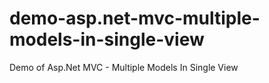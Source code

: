 # demo-asp.net-mvc-multiple-models-in-single-view
Demo of Asp.Net MVC - Multiple Models In Single View
